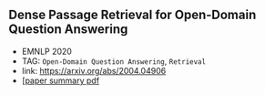 ## Dense Passage Retrieval for Open-Domain Question Answering

- EMNLP 2020
- TAG: `Open-Domain Question Answering`, `Retrieval`
- link: https://arxiv.org/abs/2004.04906
- [[paper summary pdf](/DPR.pdf)

